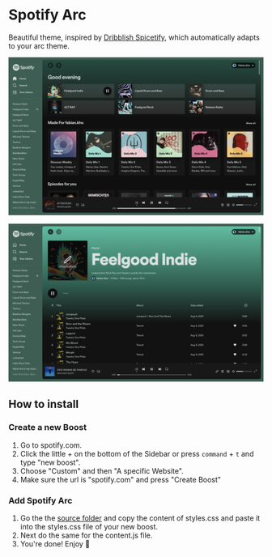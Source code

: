 # Spotify Arc

Beautiful theme, inspired by [Dribblish Spicetify](https://github.com/spicetify/spicetify-themes/tree/master/Dribbblish), which automatically adapts to your arc theme.

![Spotify Homescreen](spotify_arc_homescreen.png "Homescreen")

![Spotify Playlist](spotify_arc_playlist.png "Homescreen")


## How to install

### Create a new Boost

1. Go to spotify.com.
2. Click the little + on the bottom of the Sidebar or press `command` + `t` and type "new boost".
3. Choose "Custom" and then "A specific Website".
4. Make sure the url is "spotify.com" and press "Create Boost"

### Add Spotify Arc

1. Go the the [source folder](/src) and copy the content of styles.css and paste it into the styles.css file of your new boost.
2. Next do the same for the content.js file.
3. You're done! Enjoy 👋
